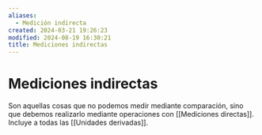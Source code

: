 ```yaml
---
aliases:
  - Medición indirecta
created: 2024-03-21 19:26:23
modified: 2024-08-19 16:30:21
title: Mediciones indirectas
---
```


# Mediciones indirectas

Son aquellas cosas que no podemos medir mediante comparación, sino que debemos realizarlo mediante operaciones con [[Mediciones directas]]. Incluye a todas las [[Unidades derivadas]].
